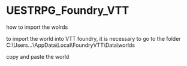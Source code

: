 # UESTRPG_Foundry_VTT
how to import the wolrds

to import the world into VTT foundry, it is necessary to go to the folder C:\Users\...\AppData\Local\FoundryVTT\Data\worlds


copy and paste the world
